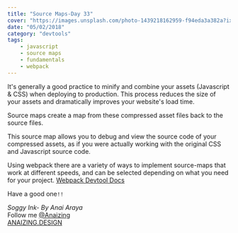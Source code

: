 ```yaml
---
title: "Source Maps-Day 33"
cover: "https://images.unsplash.com/photo-1439218162959-f94eda3a382a?ixlib=rb-0.3.5&ixid=eyJhcHBfaWQiOjEyMDd9&s=ac127bbd5fc7c7ed791ee490000a81b4&auto=format&fit=crop&w=1500&q=80"
date: "05/02/2018"
category: "devtools"
tags:
    - javascript
    - source maps
    - fundamentals
    - webpack
---
```



It's generally a good practice to minify and combine your assets (Javascript & CSS) when deploying to production. This process reduces the size of your assets and dramatically improves your website's load time.

Source maps create a map from these compressed asset files back to the source files.

This source map allows you to debug and view the source code of your compressed assets, as if you were actually working with the original CSS and Javascript source code.

Using webpack there are a variety of ways to implement source-maps that work at different speeds, and can be selected depending on what you need for your project.
[Webpack Devtool Docs](https://webpack.js.org/configuration/devtool/#src/components/Sidebar/Sidebar.jsx)

Have a good one`!!`


_Soggy Ink- By Anai Araya_<br>
Follow me [@Anaizing](https://twitter.com/Anaizing) <br>
[ANAIZING.DESIGN](http://anaizing.design/)

